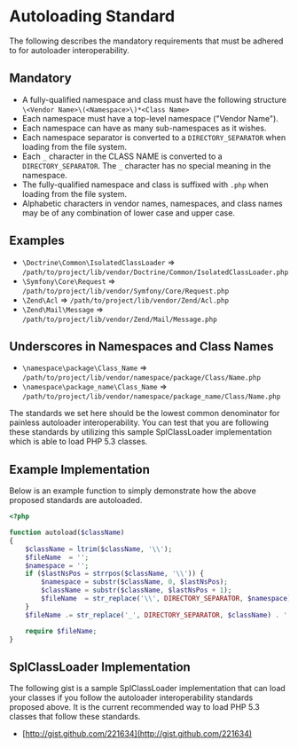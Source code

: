 Autoloading Standard
====================

The following describes the mandatory requirements that must be adhered
to for autoloader interoperability.

Mandatory
---------

* A fully-qualified namespace and class must have the following
  structure `\<Vendor Name>\(<Namespace>\)*<Class Name>`
* Each namespace must have a top-level namespace ("Vendor Name").
* Each namespace can have as many sub-namespaces as it wishes.
* Each namespace separator is converted to a `DIRECTORY_SEPARATOR` when
  loading from the file system.
* Each `_` character in the CLASS NAME is converted to a
  `DIRECTORY_SEPARATOR`. The `_` character has no special meaning in the
  namespace.
* The fully-qualified namespace and class is suffixed with `.php` when
  loading from the file system.
* Alphabetic characters in vendor names, namespaces, and class names may
  be of any combination of lower case and upper case.

Examples
--------

* `\Doctrine\Common\IsolatedClassLoader` => `/path/to/project/lib/vendor/Doctrine/Common/IsolatedClassLoader.php`
* `\Symfony\Core\Request` => `/path/to/project/lib/vendor/Symfony/Core/Request.php`
* `\Zend\Acl` => `/path/to/project/lib/vendor/Zend/Acl.php`
* `\Zend\Mail\Message` => `/path/to/project/lib/vendor/Zend/Mail/Message.php`

Underscores in Namespaces and Class Names
-----------------------------------------

* `\namespace\package\Class_Name` => `/path/to/project/lib/vendor/namespace/package/Class/Name.php`
* `\namespace\package_name\Class_Name` => `/path/to/project/lib/vendor/namespace/package_name/Class/Name.php`

The standards we set here should be the lowest common denominator for
painless autoloader interoperability. You can test that you are
following these standards by utilizing this sample SplClassLoader
implementation which is able to load PHP 5.3 classes.

Example Implementation
----------------------

Below is an example function to simply demonstrate how the above
proposed standards are autoloaded.

```php
<?php

function autoload($className)
{
    $className = ltrim($className, '\\');
    $fileName  = '';
    $namespace = '';
    if ($lastNsPos = strrpos($className, '\\')) {
        $namespace = substr($className, 0, $lastNsPos);
        $className = substr($className, $lastNsPos + 1);
        $fileName  = str_replace('\\', DIRECTORY_SEPARATOR, $namespace) . DIRECTORY_SEPARATOR;
    }
    $fileName .= str_replace('_', DIRECTORY_SEPARATOR, $className) . '.php';

    require $fileName;
}
```

SplClassLoader Implementation
-----------------------------

The following gist is a sample SplClassLoader implementation that can
load your classes if you follow the autoloader interoperability
standards proposed above. It is the current recommended way to load PHP
5.3 classes that follow these standards.

* [http://gist.github.com/221634](http://gist.github.com/221634)

